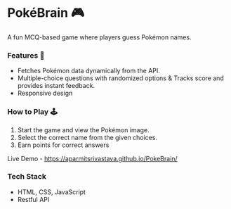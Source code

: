 # PokéBrain 🎮
A fun MCQ-based game where players guess Pokémon names.

### Features 🚀
- Fetches Pokémon data dynamically from the API.
- Multiple-choice questions with randomized options & Tracks score and provides instant feedback.
- Responsive design

### How to Play 🕹️
1. Start the game and view the Pokémon image.
2. Select the correct name from the given choices.
3. Earn points for correct answers

 Live Demo - https://aparmitsrivastava.github.io/PokeBrain/

### Tech Stack 
- HTML, CSS, JavaScript
- Restful API



